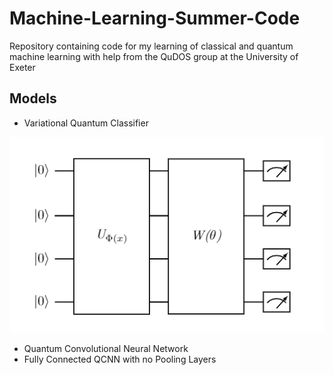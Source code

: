 # Machine-Learning-Summer-Code
Repository containing code for my learning of classical and quantum machine learning with help from the QuDOS group at the University of Exeter

## Models


* Variational Quantum Classifier

![vqc](images/VQC_Circuit.png)

* Quantum Convolutional Neural Network
* Fully Connected QCNN with no Pooling Layers
